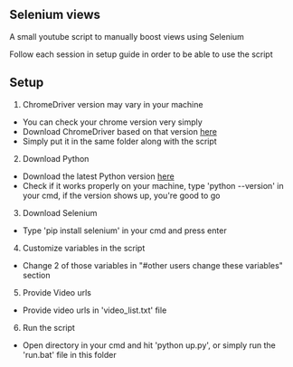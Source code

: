 ## Selenium views

A small youtube script to manually boost views using Selenium

Follow each session in setup guide in order to be able to use the script

## Setup

1. ChromeDriver version may vary in your machine 

- You can check your chrome version very simply
- Download ChromeDriver based on that version [here](https://chromedriver.chromium.org/downloads)
- Simply put it in the same folder along with the script

2. Download Python 

- Download the latest Python version [here](https://www.python.org/downloads/)
- Check if it works properly on your machine, type 'python --version' in your cmd, if the version shows up, you're good to go

3. Download Selenium

- Type 'pip install selenium' in your cmd and press enter

4. Customize variables in the script

- Change 2 of those variables in "#other users change these variables" section

5. Provide Video urls

- Provide video urls in 'video_list.txt' file

6. Run the script

- Open directory in your cmd and hit 'python up.py', or simply run the 'run.bat' file in this folder
